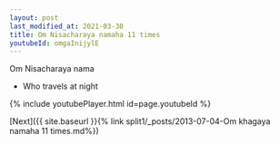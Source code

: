 ```yaml
---
layout: post
last_modified_at: 2021-03-30
title: Om Nisacharaya namaha 11 times
youtubeId: omgaInijylE
---
```

 
 
Om Nisacharaya nama 
 
 -  Who travels at night 
 
  
 
  
 
 
 
 
 
 


{% include youtubePlayer.html id=page.youtubeId %}
 
[Next]({{ site.baseurl }}{% link  split1/_posts/2013-07-04-Om khagaya namaha 11 times.md%})
 
